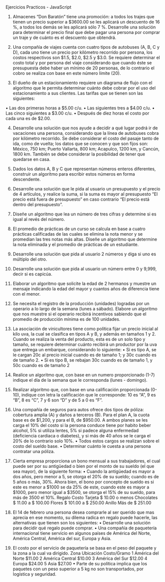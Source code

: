 Ejercicios Practicos - JavaScript

1.	Almacenes “Don Baratón” tiene una promoción: a todos los trajes que tienen un precio superior a $3600.00 se les aplicará un descuento de 16 %, a todos los demás se les aplicará sólo 7 %. Desarrolle una solución para determinar el precio final que debe pagar una persona por comprar un traje y de cuánto es el descuento que obtendrá.

2.	Una compañía de viajes cuenta con cuatro tipos de autobuses (A, B, C y D), cada uno tiene un precio por kilómetro recorrido por persona, los costos respectivos son $1.5, $2.0, $2.5 y $3.0. Se requiere determinar el costo total y por persona del viaje considerando que cuando éste se presupuesta debe haber un mínimo de 20 personas, de lo contrario el cobro se realiza con base en este número límite (20).


3.	El dueño de un estacionamiento requiere un diagrama de flujo con el algoritmo que le permita determinar cuánto debe cobrar por el uso del estacionamiento a sus clientes. Las tarifas que se tienen son las siguientes: 

•	Las dos primeras horas a $5.00 c/u.
•	Las siguientes tres a $4.00 c/u.
•	Las cinco siguientes a $3.00 c/u.
•	Después de diez horas el costo por cada una es de $2.00.

4.	Desarrolle una solución que nos ayude a decidir a qué lugar podrá ir de vacaciones una persona, considerando que la línea de autobuses cobra por kilómetro recorrido. Se debe considerar el costo del pasaje tanto de ida, como de vuelta; los datos que se conocen y que son fijos son: México, 750 km; Puerto Vallarta, 800 km; Acapulco, 1200 km, y Cancún, 1800 km. También se debe considerar la posibilidad de tener que quedarse en casa.

5.	Dados los datos A, B y C que representan números enteros diferentes, construir un algoritmo para escribir estos números en forma descendente. 

6.	Desarrolle una solución que le pida al usuario un presupuesto y el precio de 4 artículos, y realice la suma, si la suma es mayor al presupuesto “El precio está fuera de presupuesto” en caso contrario “El precio está dentro del presupuesto”.

7.	 Diseñe un algoritmo que lea un número de tres cifras y determine si es igual al revés del número.

8.	El promedio de prácticas de un curso se calcula en base a cuatro prácticas calificadas de las cuales se elimina la nota menor y se promedian las tres notas más altas. Diseñe un algoritmo que determine la nota eliminada y el promedio de prácticas de un estudiante.

9.	Desarrolle una solución que pida al usuario 2 números y diga si uno es múltiplo del otro.

10.	Desarrolle una solución que pida al usuario un número entre 0 y 9,999, decir si es capicúa.

11.	Elaborar un algoritmo que solicite la edad de 2 hermanos y muestre un mensaje indicando la edad del mayor y cuantos años de diferencia tiene con el menor.


12.	Se necesita el registro de la producción (unidades) logradas por un operario a lo largo de la semana (lunes a sábado). Elabore un algoritmo que nos muestre si el operario recibirá incentivos sabiendo que el promedio de producción mínima es de 100 unidades.

13.	La asociación de vinicultores tiene como política fijar un precio inicial al kilo uva, la cual se clasifica en tipos A y B, y además en tamaños 1 y 2. Cuando se realiza la venta del producto, esta es de un solo tipo y tamaño, se requiere determinar cuánto recibirá un productor por la uva que entrega un embarque, considerando lo siguiente:
•	Si es tipo A, se le cargan 20c al precio inicial cuando es de tamaño 1; y 30c cuando es de tamaño 2.
•	Si es tipo B, se rebajan 30c cuando es de tamaño 1, y 50c cuando es de tamaño 2  

14.	Realice un algoritmo que, con base en un numero proporcionado (1-7) indique el día de la semana que le corresponda (lunes - domingo).

15.	Realizar algoritmo que, con base en una calificación proporcionada (0-10), indique con letra la calificación que le corresponde: 10 es “A”, 9 es “B”, 8 es “C”, 7 y 6 son “D” y de 5 a 0 es “F”.
16.	Una compañía de seguros para autos ofrece dos tipos de póliza: cobertura amplia (A) y daños a terceros (B). Para el plan A, la cuota base es de $1,200, y para el B, de $950.00. A ambos planes se les carga el 10% del costo si la persona conduce tiene por habito beber alcohol, 5% si utiliza lentes, 5% si padece alguna enfermedad (deficiencia cardiaca o diabetes), y si más de 40 años se le carga el 20% de lo contrario solo 10%.
•	Todos estos cargos se realizan sobre el costo del sueldo base.
•	Determinar cuánto le cuesta a una persona contratar una póliza.

17.	Cierta empresa proporciona un bono mensual a sus trabajadores, el cual puede ser por su antigüedad o bien por el monto de su sueldo (el que sea mayor), de la siguiente forma:
•	Cuando la antigüedad es mayor a dos años, pero menor a 5, se otorga el 20% de su sueldo; cuando es de 5 años o más, 30%. Ahora bien, el bono por concepto de sueldo es si este es menor a $1000 se da 25% de este, cuando este es mayor a $1000, pero menor igual a $3500, se otorga el 15% de su sueldo, para más de 3500 el 10%. 
Regalo	Costo
Tarjeta	$ 10.00 o menos
Chocolates	$ 11.00 a $ 100.00
Flores	$ 101.00 a $ 250.00
Anillo	Más de $ 251.00

18.	El 14 de febrero una persona desea comprarle al ser querido que mas aprecia en ese momento, su dilema radica en regalo puede hacerle, las alternativas que tienen son los siguientes:
•	Desarrolle una solución para decidir qué regalo puede comprar.
•	Una compañía de paquetería internacional tiene servicio en algunos países de América del Norte, América Central, América del sur, Europa y Asia.
19.	El costo por el servicio de paquetería se basa en el peso del paquete y la zona a la cual va dirigido.
Zona	Ubicación	Costo/Gramo
1	América del Norte	$11.00
2	América Central	$10.00
3	América del Sur	$12.00
4	Europa	$24.00
5	Asia	$27.00
•	Parte de su política implica que los paquetes con un peso superior a 5 kg no son transportados, por logística y seguridad.

